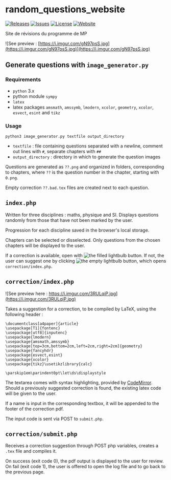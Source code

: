 # random_questions_website

[![Releases](https://img.shields.io/github/v/release/viccol961/random_questions_website?sort=semver)](https://github.com/viccol961/random_questions_website/releases)
[![Issues](https://img.shields.io/github/issues/viccol961/random_questions_website)](https://github.com/viccol961/random_questions_website/issues)
[![License](https://img.shields.io/github/license/viccol961/random_questions_website)](https://github.com/viccol961/random_questions_website/blob/master/LICENSE)
[![Website](https://img.shields.io/website?down_message=down&up_color=green&up_message=up&url=http%3A%2F%2F78.193.98.200)](http://78.193.98.200)

Site de révisions du programme de MP

![See preview : [https://i.imgur.com/gN97psS.jpg](https://i.imgur.com/gN97psS.jpg)](https://i.imgur.com/gN97psS.jpg)

## Generate questions with `image_generator.py`

### Requirements

* `python` 3.x
* python module `sympy`
* `latex`
* latex packages `amsmath`, `amssymb`, `lmodern`, `xcolor`, `geometry`, `xcolor`, `esvect`, `esint` and `tikz`

### Usage

```[batch]
python3 image_generator.py textfile output_directory
```

* `textfile` : file containing questions separated with a newline, comment out lines with `#`, separate chapters with `##`
* `output_directory` : directory in which to generate the question images

Questions are generated as `??.png` and organized in folders, corresponding to chapters, where `??` is the question number in the chapter, starting with `0.png`.

Empty correction `??.bad.tex` files are created next to each question.

## `index.php`

Written for three disciplines : maths, physique and SI. Displays questions randomly from those that have not been marked by the user.

Progression for each discipline saved in the browser's local storage.

Chapters can be selected or disselected. Only questions from the chosen chapters will be displayed to the user.

If a correction is available, open with ![the filled lightbulb button](https://fonts.gstatic.com/s/i/materialicons/emoji_objects/v5/24px.svg). If not, the user can suggest one by clicking ![the empty lightbulb button](https://fonts.gstatic.com/s/i/materialiconsoutlined/emoji_objects/v5/24px.svg), which opens `correction/index.php`.

## `correction/index.php`

![See preview here : https://i.imgur.com/3RULqiP.jpg](https://i.imgur.com/3RULqiP.jpg)

Takes a suggestion for a correction, to be compiled by LaTeX, using the following header :

```[latex]
\documentclass[a4paper]{article}
\usepackage[T1]{fontenc}
\usepackage[utf8]{inputenc}
\usepackage{lmodern}
\usepackage{amsmath,amssymb}
\usepackage[top=3cm,bottom=2cm,left=2cm,right=2cm]{geometry}
\usepackage{fancyhdr}
\usepackage{esvect,esint}
\usepackage{xcolor}
\usepackage{tikz}\usetikzlibrary{calc}

\parskip1em\parindent0pt\let\ds\displaystyle
```

The textarea comes with syntax highlighting, provided by [CodeMirror](https://codemirror.net). Should a previously suggested correction is found, the existing latex code will be given to the user.

If a name is input in the corresponding textbox, it will be appended to the footer of the correction pdf.

The input code is sent via POST to `submit.php`.

## `correction/submit.php`

Receives a correction suggestion through POST php variables, creates a `.tex` file and compiles it.

On success (exit code 0), the pdf output is displayed to the user for review. On fail (exit code 1), the user is offered to open the log file and to go back to the previous page.
